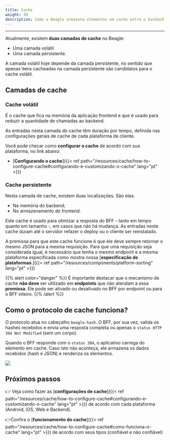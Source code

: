 ```yaml
---
title: Cache
weight: 49
description: Como o Beagle armazena elementos em cache entre o backend (BFF) e o frontend
---
```


---

Atualmente, existem **duas camadas de cache** no Beagle:

- Uma camada volátil
- Uma camada persistente.

A camada volátil hoje depende da camada persistente, no sentido que apenas itens cacheadas na camada persistente são candidatos para o cache volátil.

## Camadas de cache

### Cache volátil

É o cache que fica na memória da aplicação frontend e que é usado para reduzir a quantidade de chamadas ao backend.

As entradas nesta camada do cache têm duração por tempo, definida nas configurações gerais de cache de cada plataforma de cliente.

Você pode checar como **configurar o cache** de acordo com sua plataforma, no link abaixo:

- [**Configurando o cache**]({{< ref path="/resources/cache/how-to-configure-cache#configurando-e-customizando-o-cache" lang="pt" >}})

### Cache persistente

Nesta camada de cache, existem duas localizações. São elas:

- Na memória do backend;
- No armazenamento do frontend.

Este cache é usado para otimizar a resposta do BFF - tanto em tempo quanto em tamanho -, em casos que não há mudança. As entradas neste cache duram até o servidor refazer o deploy ou o cliente ser reinstalado.

A premissa para que este cache funcione é que ele deve sempre retornar o mesmo JSON para a mesma requisição. Para que uma requisição seja considerada igual, é necessário que tenha o mesmo endpoint e a mesma plataforma especificada como mostra nossa [**especificação de plataformas**.]({{< ref path="/resources/components/platform-sorting" lang="pt" >}})

{{% alert color="danger" %}}
É importante destacar que o mecanismo de cache **não deve** ser utilizado em **endpoints** que não atendam a essa **premissa**. Ele pode ser ativado ou desativado no BFF por endpoint ou para o BFF inteiro.
{{% /alert %}}

## Como o protocolo de cache funciona?

O protocolo atua no cabeçalho `beagle-hash`. O BFF, por sua vez, valida os hashes recebidos e envia uma resposta completa ou apenas o `status HTTP 304 Not Modified` \(sem um corpo\).

Quando o BFF responde com o `status 304`, o aplicativo carrega do elemento em cache. Caso isto não aconteça, ele armazena os dados recebidos \(hash e JSON\) e renderiza os elementos.

![](/shared/beaglesave.png)

## Próximos passos

👉 Veja como fazer as [**configurações de cache**]({{< ref path="/resources/cache/how-to-configure-cache#configurando-e-customizando-o-cache" lang="pt" >}}) de acordo com cada plataforma \(Android, iOS, Web e Backend\).

👉Confira o [**funcionamento do cache**]({{< ref path="/resources/cache/how-to-configure-cache#como-funciona-o-cache" lang="pt" >}}) de acordo com seus tipos \(confiável e não confiável\)
